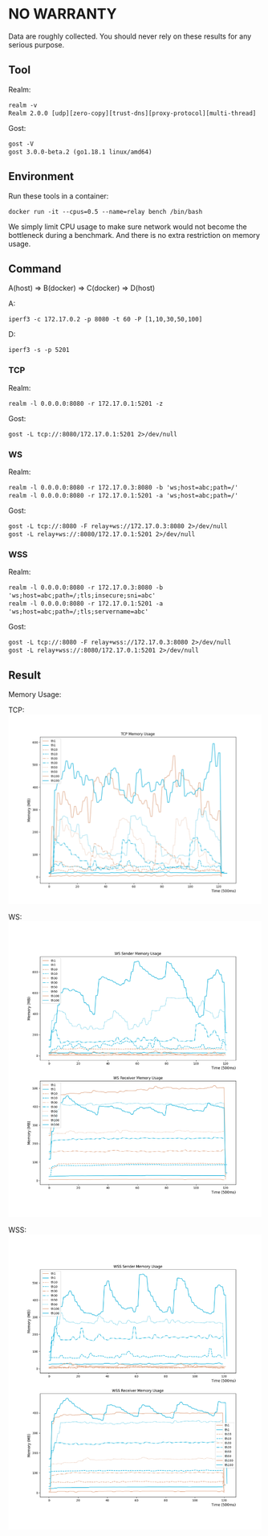 # NO WARRANTY

Data are roughly collected. You should never rely on these results for any serious purpose.

## Tool

Realm:

```shell
realm -v
Realm 2.0.0 [udp][zero-copy][trust-dns][proxy-protocol][multi-thread]
```

Gost:

```shell
gost -V
gost 3.0.0-beta.2 (go1.18.1 linux/amd64)
```

## Environment

Run these tools in a container:

```shell
docker run -it --cpus=0.5 --name=relay bench /bin/bash
```

We simply limit CPU usage to make sure network would not become the bottleneck during a benchmark. And there is no extra restriction on memory usage.

## Command

A(host) => B(docker) => C(docker) => D(host)

A:

```shell
iperf3 -c 172.17.0.2 -p 8080 -t 60 -P [1,10,30,50,100]
```

D:

```shell
iperf3 -s -p 5201
```

### TCP

Realm:

```shell
realm -l 0.0.0.0:8080 -r 172.17.0.1:5201 -z
```

Gost:

```shell
gost -L tcp://:8080/172.17.0.1:5201 2>/dev/null
```

### WS

Realm:

```shell
realm -l 0.0.0.0:8080 -r 172.17.0.3:8080 -b 'ws;host=abc;path=/'
realm -l 0.0.0.0:8080 -r 172.17.0.1:5201 -a 'ws;host=abc;path=/'
```

Gost:

```shell
gost -L tcp://:8080 -F relay+ws://172.17.0.3:8080 2>/dev/null
gost -L relay+ws://:8080/172.17.0.1:5201 2>/dev/null
```

### WSS

Realm:

```shell
realm -l 0.0.0.0:8080 -r 172.17.0.3:8080 -b 'ws;host=abc;path=/;tls;insecure;sni=abc'
realm -l 0.0.0.0:8080 -r 172.17.0.1:5201 -a 'ws;host=abc;path=/;tls;servername=abc'
```

Gost:

```shell
gost -L tcp://:8080 -F relay+wss://172.17.0.3:8080 2>/dev/null
gost -L relay+wss://:8080/172.17.0.1:5201 2>/dev/null
```

## Result

Memory Usage:

TCP: ![TCP Memory](tcp_mem.png)

WS: ![WS Memory](ws_mem.png)

WSS: ![WSS Memory](wss_mem.png)
